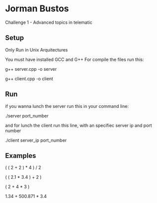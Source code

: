 # Jorman Bustos

Challenge 1 - Advanced topics in telematic

## Setup

Only Run in Unix Arquitectures

You must have installed GCC and G++ 
For compile the files run this:
  
  g++ server.cpp -o server
  
  g++ client.cpp -o client
  
## Run

if you wanna lunch the server run this in your command line:
  
  ./server port_number

and for lunch the client run this line, with an specifiec server ip and port number 

  ./client server_ip port_number
  
## Examples

  ( ( 2 + 2 ) * 4 ) / 2
  
  ( ( 2.1 * 3.4 ) + 2 )
  
  ( 2 + 4 * 3 )
  
  1.34 + 500.871 * 3.4
